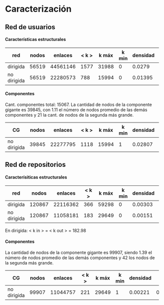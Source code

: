# Caracterización 



## Red de usuarios 



#### Características estructurales

| red         | nodos | enlaces  | < k > | k máx | k min | densidad | < w >    |
| ----------- | ----- | -------- | ----- | ----- | ----- | -------- | -------- |
| dirigida    | 56519 | 44561146 | 1577  | 31988 | 0     | 0.0279   | 0.000653 |
| no dirigida | 56519 | 22280573 | 788   | 15994 | 0     | 0.01395  | 0.000653 |



#### Componentes

Cant. componentes total: 15067. La cantidad de nodos de la componente gigante es 39845, con 1.11 el número de nodos promedio de las demás componentes y 21 la cant. de nodos de la segunda más grande.

| CG          | nodos | enlaces  | < k > | k máx | k min | densidad | < w >    |
| ----------- | ----- | -------- | ----- | ----- | ----- | -------- | -------- |
| no dirigida | 39845 | 22277795 | 1118  | 15994 | 1     | 0.02807  | 0.000625 |



## Red de repositorios 



#### Caracterísiticas estructurales

| red         | nodos  | enlaces  | < k > | k máx | k min | densidad | < w >   |
| ----------- | ------ | -------- | ----- | ----- | ----- | -------- | ------- |
| dirigida    | 120867 | 22116362 | 366   | 59298 | 0     | 0.00303  | 0.00422 |
| no dirigida | 120867 | 11058181 | 183   | 29649 | 0     | 0.00151  | 0.00422 |

En dirigida: < k in > = < k out > = 182.98



#### Componentes 

La cantidad de nodos de la componente gigante es 99907, siendo 1.39 el número de nodos promedio de las demás componentes y  42 los nodos de la segunda más grande.

| CG          | nodos | enlaces  | < k > | k máx | k min | densidad | < w >   |
| ----------- | ----- | -------- | ----- | ----- | ----- | -------- | ------- |
| no dirigida | 99907 | 11044757 | 221   | 29649 | 1     | 0.00221  | 0.00422 |

